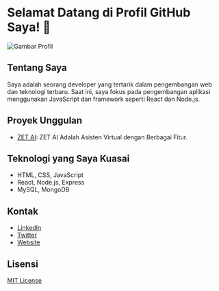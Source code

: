# Selamat Datang di Profil GitHub Saya! 👋

![Gambar Profil]([url-ke-gambar-profil](https://i.pinimg.com/564x/1b/cc/0f/1bcc0f161135fd08411b2a6d8caa99e7.jpg))

## Tentang Saya
Saya adalah seorang developer yang tertarik dalam pengembangan web dan teknologi terbaru. Saat ini, saya fokus pada pengembangan aplikasi menggunakan JavaScript dan framework seperti React dan Node.js.

## Proyek Unggulan
- [ZET AI](link-ke-proyek-1): ZET AI Adalah Asisten Virtual dengan Berbagai Fitur.

## Teknologi yang Saya Kuasai
- HTML, CSS, JavaScript
- React, Node.js, Express
- MySQL, MongoDB

## Kontak
- [LinkedIn](link-ke-linkedin)
- [Twitter](link-ke-twitter)
- [Website](link-ke-website)

## Lisensi
[MIT License](link-ke-license)

